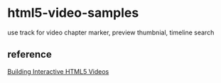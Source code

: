 html5-video-samples
===================

use track for video chapter marker, preview thumbnial, timeline search

## reference
[Building Interactive HTML5 Videos](https://hacks.mozilla.org/2014/08/building-interactive-html5-videos/)


